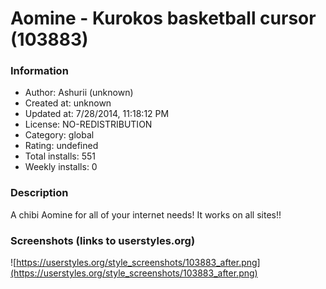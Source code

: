 # Aomine - Kurokos basketball cursor (103883)

### Information
- Author: Ashurii (unknown)
- Created at: unknown
- Updated at: 7/28/2014, 11:18:12 PM
- License: NO-REDISTRIBUTION
- Category: global
- Rating: undefined
- Total installs: 551
- Weekly installs: 0


### Description
A chibi Aomine for all of your internet needs! It works on all sites!!


### Screenshots (links to userstyles.org)
![https://userstyles.org/style_screenshots/103883_after.png](https://userstyles.org/style_screenshots/103883_after.png)


